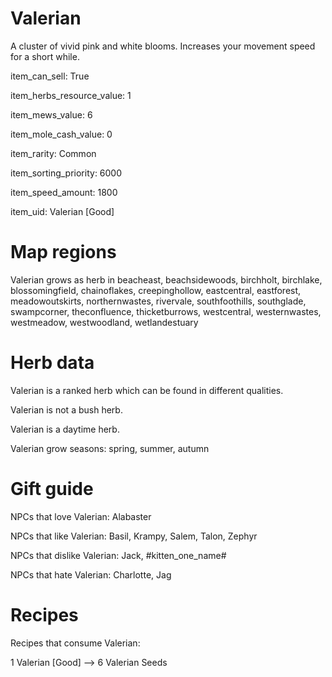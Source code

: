 # Valerian

A cluster of vivid pink and white blooms. Increases your movement speed for a short while.

item_can_sell: True

item_herbs_resource_value: 1

item_mews_value: 6

item_mole_cash_value: 0

item_rarity: Common

item_sorting_priority: 6000

item_speed_amount: 1800

item_uid: Valerian [Good]

# Map regions

Valerian grows as herb in beacheast, beachsidewoods, birchholt, birchlake, blossomingfield, chainoflakes, creepinghollow, eastcentral, eastforest, meadowoutskirts, northernwastes, rivervale, southfoothills, southglade, swampcorner, theconfluence, thicketburrows, westcentral, westernwastes, westmeadow, westwoodland, wetlandestuary

# Herb data

Valerian is a ranked herb which can be found in different qualities.

Valerian is not a bush herb.

Valerian is a daytime herb.

Valerian grow seasons: spring, summer, autumn

# Gift guide

NPCs that love Valerian: Alabaster

NPCs that like Valerian: Basil, Krampy, Salem, Talon, Zephyr

NPCs that dislike Valerian: Jack, #kitten_one_name#

NPCs that hate Valerian: Charlotte, Jag

# Recipes

Recipes that consume Valerian:

1 Valerian [Good] --> 6 Valerian Seeds